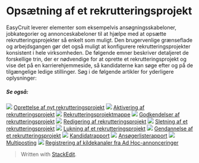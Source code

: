 # Opsætning af et rekrutteringsprojekt

EasyCruit leverer elementer som eksempelvis ansøgningsskabeloner, jobkategorier og annonceskabeloner til at hjælpe med at opsætte rekrutteringsprojekter så enkelt som muligt. Den brugervenlige grænseflade og arbejdsgangen gør det også muligt at konfigurere rekrutteringsprojekter konsistent i hele virksomheden. De følgende emner beskriver detaljeret de forskellige trin, der er nødvendige for at oprette et rekrutteringsprojekt og vise det på en karrierehjemmeside, så kandidaterne kan søge efter og på de tilgængelige ledige stillinger. Søg i de følgende artikler for yderligere oplysninger:

##### Se også:

![](../Resources/Images/icon-document-link.png)  [Oprettelse af nyt rekrutteringsprojekt](creating_a_new_vacancy.htm)
![](../Resources/Images/icon-document-link.png)  [Aktivering af rekrutteringsprojekt](activating_a_vacancy.htm)
![](../Resources/Images/icon-document-link.png)  [Rekrutteringsprojektmappe](vacancy_folder.htm)
![](../Resources/Images/icon-document-link.png)  [Godkendelser af rekrutteringsprojekt](vacancy_approvals.htm)
![](../Resources/Images/icon-document-link.png)  [Redigering af rekrutteringsprojekt](editing_a_vacancy.htm)
![](../Resources/Images/icon-document-link.png)  [Sletning af et rekrutteringsprojekt](deleting_a_vacancy.htm)
![](../Resources/Images/icon-document-link.png)  [Lukning af et rekrutteringsprojekt](closing_a_vacancy.htm)
![](../Resources/Images/icon-document-link.png)  [Gendannelse af et rekrutteringsprojekt](restoring_a_vacancy.htm)
![](../Resources/Images/icon-document-link.png)  [Kandidatrapport](candidate_report.htm)
![](../Resources/Images/icon-document-link.png)  [Ansøgerlisterapport](applicant_list_report.htm)
![](../Resources/Images/icon-document-link.png)  [Multiposting](multiposting.htm)
![](../Resources/Images/icon-document-link.png)  [Registrering af kildekanaler fra Ad Hoc-annonceringer](tracking_source_channels_from_ad_hoc_postings.htm)


> Written with [StackEdit](https://stackedit.io/).
<!--stackedit_data:
eyJoaXN0b3J5IjpbMzcwODk4NzQ3XX0=
-->